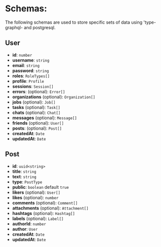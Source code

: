 # Schemas:

The following schemas are used to store specific sets of data using 'type-graphql- and postgresql.

## User

- **id**: `number`
- **username**: `string`
- **email**: `string`
- **password**: `string`
- **roles**: `RoleTypes[]`
- **profile**: `Profile`
- **sessions**: `Session[]`
- **errors**: (optional): `Error[]`
- **organizations** (optional): `Organization[]`
- **jobs** (optional): `Job[]`
- **tasks** (optional): `Task[]`
- **chats** (optional): `Chat[]`
- **messages** (optional): `Message[]`
- **friends** (optional): `User[]`
- **posts**: (optional): `Post[]`
- **createdAt**: `Date`
- **updatedAt**: `Date`

## Post

- **id**: `uuid<string>`
- **title**: `string`
- **text**: `string`
- **type**: `PostType`
- **public**: `boolean` default `true`
- **likers** (optional): `User[]`
- **likes** (optional): `number`
- **comments** (optional): `Comment[]`
- **attachments** (optional): `Attachment[]`
- **hashtags** (optional): `Hashtag[]`
- **labels** (optional): `Label[]`
- **authorId**: `number`
- **author**: `User`
- **createdAt**: `Date`
- **updatedAt**: `Date`
